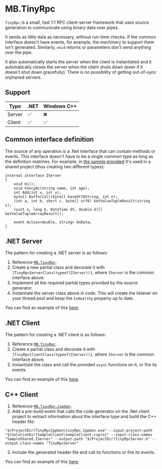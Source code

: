 # MB.TinyRpc

`TinyRpc` is a small, fast 1:1 RPC client-server framework that uses source generation to communicate using binary data over pipes. 

It sends as little data as necessary, without run-time checks. If the common interface doesn't have events, for example, the machinery to support them isn't generated. Similarly, `void` returns or parameters don't send anything over the pipe. 

It also automatically starts the server when the client is instantiated and it automatically closes the server when the client shuts down (even if it doesn't shut down gracefully). There is no possibility of getting out-of-sync orphaned servers. 

## Support

Type | .NET | Windows C++
-|-|-
Server|✅|❌
Client|✅|✅

## Common interface definition

The source of any operation is a .Net interface that can contain methods or events. This interface doesn't have to be a single common type as long as the definition matches. For example, in [the sample provided](https://github.com/myblindy/tinyRpc/blob/master/SampleShared/IServer.cs) it's used in a shared project (thus creating two different types):

```
internal interface IServer
{
    void Hi();
    void FancyHi(string name, int age);
    int Add(int x, int y);
    byte[] BufferCall(byte[] baseUtf8String, int n);
    (int a, int b, short c, byte[] utf8) GetValueTupleResult(string s);
    (uint a, long b, DateTime dt, double d)[] GetValueTupleArrayResult();

    event Action<double, string> OnData;
}
```

## .NET Server

The pattern for creating a .NET server is as follows:

1. Reference [`MB.TinyRpc`](https://www.nuget.org/packages/MB.TinyRpc/).
2. Create a new partial class and decorate it with `[TinyRpcServerClass(typeof(IServer))]`, where  `IServer` is the common interface above.
3. Implement all the required partial types provided by the source generator.
4. Instantiate the server class above in code. This will create the listener on your thread pool and keep the `IsHealthy` property up to date.

You can find an example of this [here](https://github.com/myblindy/tinyRpc/blob/master/SampleServer/Program.cs).

## .NET Client

The pattern for creating a .NET client is as follows:

1. Reference [`MB.TinyRpc`](https://www.nuget.org/packages/MB.TinyRpc/).
2. Create a partial class and decorate it with `[TinyRpcClientClass(typeof(IServer))]`, where `IServer` is the common interface above.
3. Instantiate the class and call the provided `async` functions on it, or fire its events.

You can find an example of this [here](https://github.com/myblindy/tinyRpc/blob/master/SampleClient/Program.cs).

## C++ Client

1. Reference [`MB.TinyRpc.CppGen`](https://www.nuget.org/packages/MB.TinyRpc.CppGen/).
2. Add a pre-build event that calls the code generator on the .Net client project to extract information about the interface type and build the C++ header file:
```
"$(ProjectDir)TinyRpcCppGen\tinyRpc.CppGen.exe" --input-project-path "$(SolutionDir)SampleClient\SampleClient.csproj" --input-class-names "SampleShared.IServer" --output-path "$(ProjectDir)TinyRpcServer.h" --output-class-names "TinyRpcServer"
```
3. Include the generated header file and call its functions or fire its events. 

You can find an example of this [here](https://github.com/myblindy/tinyRpc/blob/master/CppTest/main.cpp).
